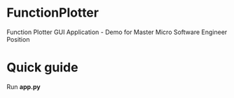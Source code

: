 # FunctionPlotter
Function Plotter GUI Application - Demo for Master Micro Software Engineer Position

# Quick guide
Run <strong>app.py</strong> 
